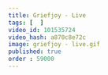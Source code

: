 ```yaml
---
title: Griefjoy - Live
tags: [  ]
video_id: 101535724
video_hash: a870c8e72c
image: griefjoy - live.gif
published: true
order : 59000
---
```

